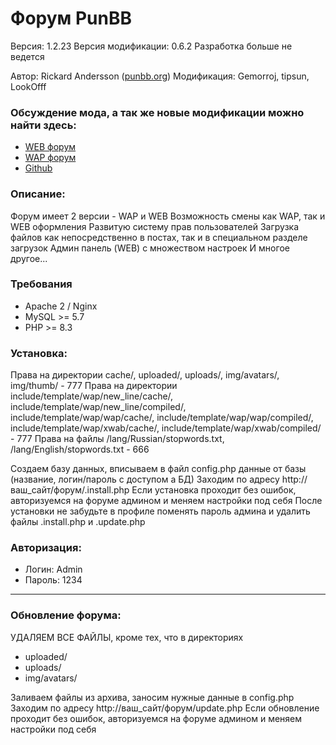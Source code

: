 # Форум PunBB
Версия: 1.2.23
Версия модификации: 0.6.2
Разработка больше не ведется

Автор: Rickard Andersson ([punbb.org](http://punbb.org/))
Модификация: Gemorroj, tipsun, LookOfff

### Обсуждение мода, а так же новые модификации можно найти здесь:
* [WEB форум](http://forum.wapinet.ru/viewtopic.php?id=69)
* [WAP форум](http://forum.wapinet.ru/wap/viewtopic.php?id=69)
* [Github](https://github.com/Gemorroj/punbb-mod)



### Описание:
Форум имеет 2 версии - WAP и WEB
Возможность смены как WAP, так и WEB оформления
Развитую систему прав пользователей
Загрузка файлов как непосредственно в постах, так и в специальном разделе загрузок
Админ панель (WEB) с множеством настроек
И многое другое...

### Требования
* Apache 2 / Nginx
* MySQL >= 5.7
* PHP >= 8.3

### Установка:
Права на директории cache/, uploaded/, uploads/, img/avatars/, img/thumb/ - 777
Права на директории include/template/wap/new_line/cache/, include/template/wap/new_line/compiled/, include/template/wap/wap/cache/, include/template/wap/wap/compiled/, include/template/wap/xwab/cache/, include/template/wap/xwab/compiled/ - 777
Права на файлы /lang/Russian/stopwords.txt, /lang/English/stopwords.txt - 666

Создаем базу данных, вписываем в файл config.php данные от базы (название, логин/пароль с доступом а БД)
Заходим по адресу http://ваш_сайт/форум/.install.php
Если установка проходит без ошибок, авторизуемся на форуме админом и меняем настройки под себя
После установки не забудьте в профиле поменять пароль админа и удалить файлы .install.php и .update.php

### Авторизация:
* Логин: Admin
* Пароль: 1234

------------
### Обновление форума:

УДАЛЯЕМ ВСЕ ФАЙЛЫ, кроме тех, что в директориях
- uploaded/
- uploads/
- img/avatars/

Заливаем файлы из архива, заносим нужные данные в config.php
Заходим по адресу http://ваш_сайт/форум/update.php
Если обновление проходит без ошибок, авторизуемся на форуме админом и меняем настройки под себя
